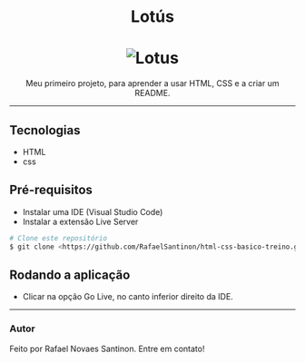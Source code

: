 <h1 align="center">Lotús</h1>

<h1 align="center">
  <img alt="Lotus" title="Lotus" src="./assets/lotus.gif" />
</h1>

<p align="center">Meu primeiro projeto, para aprender a usar HTML, CSS e a criar um README.</p>

---
## Tecnologias

- HTML
- css

## Pré-requisitos

- Instalar uma IDE (Visual Studio Code)
- Instalar a extensão Live Server

```bash
# Clone este repositório
$ git clone <https://github.com/RafaelSantinon/html-css-basico-treino.git>
```
## Rodando a aplicação

- Clicar na opção Go Live, no canto inferior direito da IDE.
---

### Autor

Feito por Rafael Novaes Santinon. Entre em contato!